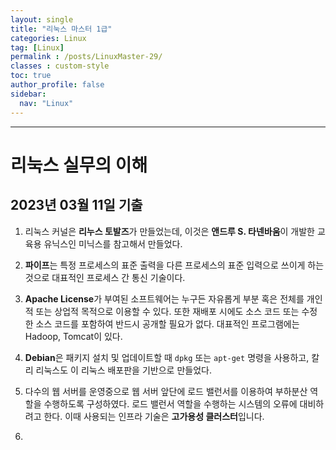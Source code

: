 ```yaml
---
layout: single
title: "리눅스 마스터 1급"
categories: Linux
tag: [Linux]
permalink : /posts/LinuxMaster-29/
classes : custom-style
toc: true
author_profile: false
sidebar:
  nav: "Linux"
---
```


<hr>

# 리눅스 실무의 이해

## 2023년 03월 11일 기출

1. 리눅스 커널은 **리누스 토발즈**가 만들었는데, 이것은 **앤드루 S. 타넨바움**이 개발한 교육용 유닉스인 미닉스를 참고해서 만들었다.

2. **파이프**는 특정 프로세스의 표준 출력을 다른 프로세스의 표준 입력으로 쓰이게 하는 것으로 대표적인 프로세스 간 통신 기술이다.

3. **Apache License**가 부여된 소프트웨어는 누구든 자유롭게 부분 혹은 전체를 개인적 또는 상업적 목적으로 이용할 수 있다. 또한 재배포 시에도 소스 코드 또는 수정한 소스 코드를 포함하여 반드시 공개할 필요가 없다. 대표적인 프로그램에는 Hadoop, Tomcat이 있다.

4. **Debian**은 패키지 설치 및 업데이트할 때 `dpkg` 또는 `apt-get` 명령을 사용하고, 칼리 리눅스도 이 리눅스 배포판을 기반으로 만들었다.

5. 다수의 웹 서버를 운영중으로 웹 서버 앞단에 로드 밸런서를 이용하여 부하분산 역할을 수행하도록 구성하였다. 로드 밸런서 역할을 수행하는 시스템의 오류에 대비하려고 한다. 이때 사용되는 인프라 기술은 **고가용성 클러스터**입니다.

6. 




